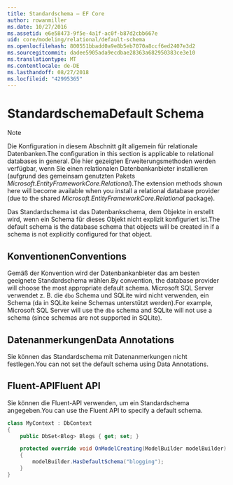```yaml
---
title: Standardschema – EF Core
author: rowanmiller
ms.date: 10/27/2016
ms.assetid: e6e58473-9f5e-4a1f-ac0f-b87d2cbb667e
uid: core/modeling/relational/default-schema
ms.openlocfilehash: 800551bbadd0a9e8b5eb7070a8ccf6ed2407e3d2
ms.sourcegitcommit: dadee5905ada9ecdbae28363a682950383ce3e10
ms.translationtype: MT
ms.contentlocale: de-DE
ms.lasthandoff: 08/27/2018
ms.locfileid: "42995365"
---
```

# <a name="default-schema"></a><span data-ttu-id="9e49c-102">Standardschema</span><span class="sxs-lookup"><span data-stu-id="9e49c-102">Default Schema</span></span>

> [!NOTE]  
> <span data-ttu-id="9e49c-103">Die Konfiguration in diesem Abschnitt gilt allgemein für relationale Datenbanken.</span><span class="sxs-lookup"><span data-stu-id="9e49c-103">The configuration in this section is applicable to relational databases in general.</span></span> <span data-ttu-id="9e49c-104">Die hier gezeigten Erweiterungsmethoden werden verfügbar, wenn Sie einen relationalen Datenbankanbieter installieren (aufgrund des gemeinsam genutzten Pakets *Microsoft.EntityFrameworkCore.Relational*).</span><span class="sxs-lookup"><span data-stu-id="9e49c-104">The extension methods shown here will become available when you install a relational database provider (due to the shared *Microsoft.EntityFrameworkCore.Relational* package).</span></span>

<span data-ttu-id="9e49c-105">Das Standardschema ist das Datenbankschema, dem Objekte in erstellt wird, wenn ein Schema für dieses Objekt nicht explizit konfiguriert ist.</span><span class="sxs-lookup"><span data-stu-id="9e49c-105">The default schema is the database schema that objects will be created in if a schema is not explicitly configured for that object.</span></span>

## <a name="conventions"></a><span data-ttu-id="9e49c-106">Konventionen</span><span class="sxs-lookup"><span data-stu-id="9e49c-106">Conventions</span></span>

<span data-ttu-id="9e49c-107">Gemäß der Konvention wird der Datenbankanbieter das am besten geeignete Standardschema wählen.</span><span class="sxs-lookup"><span data-stu-id="9e49c-107">By convention, the database provider will choose the most appropriate default schema.</span></span> <span data-ttu-id="9e49c-108">Microsoft SQL Server verwendet z. B. die `dbo` Schema und SQLite wird nicht verwenden, ein Schema (da in SQLite keine Schemas unterstützt werden).</span><span class="sxs-lookup"><span data-stu-id="9e49c-108">For example, Microsoft SQL Server will use the `dbo` schema and SQLite will not use a schema (since schemas are not supported in SQLite).</span></span>

## <a name="data-annotations"></a><span data-ttu-id="9e49c-109">Datenanmerkungen</span><span class="sxs-lookup"><span data-stu-id="9e49c-109">Data Annotations</span></span>

<span data-ttu-id="9e49c-110">Sie können das Standardschema mit Datenanmerkungen nicht festlegen.</span><span class="sxs-lookup"><span data-stu-id="9e49c-110">You can not set the default schema using Data Annotations.</span></span>

## <a name="fluent-api"></a><span data-ttu-id="9e49c-111">Fluent-API</span><span class="sxs-lookup"><span data-stu-id="9e49c-111">Fluent API</span></span>

<span data-ttu-id="9e49c-112">Sie können die Fluent-API verwenden, um ein Standardschema angegeben.</span><span class="sxs-lookup"><span data-stu-id="9e49c-112">You can use the Fluent API to specify a default schema.</span></span>

<!-- [!code-csharp[Main](samples/core/relational/Modeling/FluentAPI/Samples/Relational/DefaultSchema.cs?highlight=7)] -->
``` csharp
class MyContext : DbContext
{
    public DbSet<Blog> Blogs { get; set; }

    protected override void OnModelCreating(ModelBuilder modelBuilder)
    {
        modelBuilder.HasDefaultSchema("blogging");
    }
}
```
